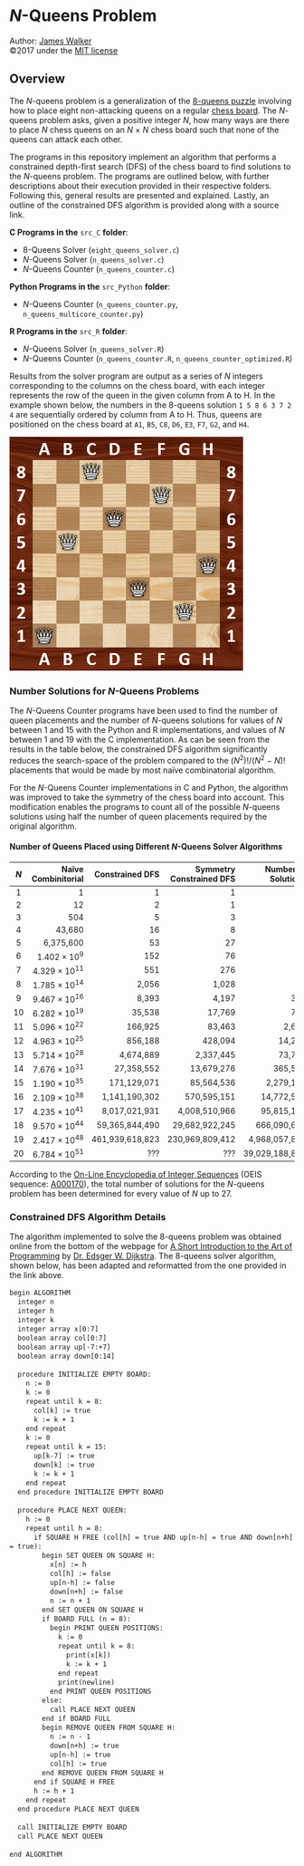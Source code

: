 # _N_-Queens Problem  
Author: [James Walker](http://github.com/JDSWalker)  
©2017 under the [MIT license]  

## Overview  
The _N_-queens problem is a generalization of the [8-queens puzzle] involving 
how to place eight non-attacking queens on a regular [chess board]. The 
_N_-queens problem asks, given a positive integer _N_, how many ways are there 
to place _N_ chess queens on an _N_ × _N_ chess board such that none of the 
queens can attack each other.  

The programs in this repository implement an algorithm that performs a 
constrained depth-first search (DFS) of the chess board to find solutions to 
the _N_-queens problem. The programs are outlined below, with further 
descriptions about their execution provided in their respective folders. 
Following this, general results are presented and explained. Lastly, an outline 
of the constrained DFS algorithm is provided along with a source link.  

**C Programs in the** `src_C` **folder**:  
- 8-Queens Solver (`eight_queens_solver.c`)  
- _N_-Queens Solver (`n_queens_solver.c`)  
- _N_-Queens Counter (`n_queens_counter.c`)  

**Python Programs in the** `src_Python` **folder**:  
- _N_-Queens Counter (`n_queens_counter.py`, `n_queens_multicore_counter.py`)  

**R Programs in the** `src_R` **folder**:  
- _N_-Queens Solver (`n_queens_solver.R`)  
- _N_-Queens Counter (`n_queens_counter.R`, `n_queens_counter_optimized.R`)  

Results from the solver program are output as a series of _N_ integers 
corresponding to the columns on the chess board, with each integer represents 
the row of the queen in the given column from A to H. In the example shown 
below, the numbers in the 8-queens solution `1 5 8 6 3 7 2 4` are sequentially 
ordered by column from A to H. Thus, queens are positioned on the chess board 
at `A1`, `B5`, `C8`, `D6`, `E3`, `F7`, `G2`, and `H4`.  

<img src="./img/8-Queens_Example.png" title="One Solution to the 8-Queens Problem" alt="8-Queens Solution Example" height="413" width="413"/>   
  
### Number Solutions for _N_-Queens Problems  
The _N_-Queens Counter programs have been used to find the number of queen 
placements and the number of _N_-queens solutions for values of _N_ between 1 
and 15 with the Python and R implementations, and values of _N_ between 1 and 
19 with the C implementation. As can be seen from the results in the table 
below, the constrained DFS algorithm significantly reduces the search-space of 
the problem compared to the (_N_<sup>2</sup>)!/(_N_<sup>2</sup> − _N_)! 
placements that would be made by most naïve combinatorial algorithm.  

For the _N_-Queens Counter implementations in C and Python, the algorithm was 
improved to take the symmetry of the chess board into account. This 
modification enables the programs to count all of the possible _N_-queens 
solutions using half the number of queen placements required by 
the original algorithm.  

#### Number of Queens Placed using Different _N_-Queens Solver Algorithms  
| _N_ | Naïve Combinitorial | Constrained DFS | Symmetry Constrained DFS | Number of Solutions |  
|:--:|------------------------:|----------------:|----------------:|---------------:|  
|  1 |                       1 |               1 |               1 |              1 |  
|  2 |                      12 |               2 |               1 |              0 |  
|  3 |                     504 |               5 |               3 |              0 |  
|  4 |                  43,680 |              16 |               8 |              2 |  
|  5 |               6,375,600 |              53 |              27 |             10 |  
|  6 |  1.402 × 10<sup>9</sup> |             152 |              76 |              4 |  
|  7 | 4.329 × 10<sup>11</sup> |             551 |             276 |             40 |  
|  8 | 1.785 × 10<sup>14</sup> |           2,056 |           1,028 |             92 |  
|  9 | 9.467 × 10<sup>16</sup> |           8,393 |           4,197 |            352 |  
| 10 | 6.282 × 10<sup>19</sup> |          35,538 |          17,769 |            724 |  
| 11 | 5.096 × 10<sup>22</sup> |         166,925 |          83,463 |          2,680 |  
| 12 | 4.963 × 10<sup>25</sup> |         856,188 |         428,094 |         14,200 |  
| 13 | 5.714 × 10<sup>28</sup> |       4,674,889 |       2,337,445 |         73,712 |  
| 14 | 7.676 × 10<sup>31</sup> |      27,358,552 |      13,679,276 |        365,596 |  
| 15 | 1.190 × 10<sup>35</sup> |     171,129,071 |      85,564,536 |      2,279,184 |  
| 16 | 2.109 × 10<sup>38</sup> |   1,141,190,302 |     570,595,151 |     14,772,512 |  
| 17 | 4.235 × 10<sup>41</sup> |   8,017,021,931 |   4,008,510,966 |     95,815,104 |  
| 18 | 9.570 × 10<sup>44</sup> |  59,365,844,490 |  29,682,922,245 |    666,090,624 |
| 19 | 2.417 × 10<sup>48</sup> | 461,939,618,823 | 230,969,809,412 |  4,968,057,848 |
| 20 | 6.784 × 10<sup>51</sup> |             ??? |             ??? | 39,029,188,884 |

According to the [On-Line Encyclopedia of Integer Sequences] \(OEIS sequence: 
[A000170]), the total number of solutions for the _N_-queens problem has been 
determined for every value of _N_ up to 27.  

### Constrained DFS Algorithm Details  
The algorithm implemented to solve the 8-queens problem was obtained online 
from the bottom of the webpage for 
[A Short Introduction to the Art of Programming] by [Dr. Edsger W. Dijkstra]. 
The 8-queens solver algorithm, shown below, has been adapted and reformatted 
from the one provided in the link above.  

```
begin ALGORITHM  
  integer n  
  integer h  
  integer k  
  integer array x[0:7]  
  boolean array col[0:7]  
  boolean array up[-7:+7]  
  boolean array down[0:14]  
  
  procedure INITIALIZE EMPTY BOARD:  
    n := 0  
    k := 0  
    repeat until k = 8:  
      col[k] := true  
      k := k + 1  
    end repeat  
    k := 0  
    repeat until k = 15:  
      up[k-7] := true  
      down[k] := true  
      k := k + 1  
    end repeat  
  end procedure INITIALIZE EMPTY BOARD

  procedure PLACE NEXT QUEEN:  
    h := 0  
    repeat until h = 8:  
      if SQUARE H FREE (col[h] = true AND up[n-h] = true AND down[n+h] = true):  
        begin SET QUEEN ON SQUARE H:  
          x[n] := h  
          col[h] := false  
          up[n-h] := false  
          down[n+h] := false  
          n := n + 1  
        end SET QUEEN ON SQUARE H  
        if BOARD FULL (n = 8):  
          begin PRINT QUEEN POSITIONS:  
            k := 0  
            repeat until k = 8:  
              print(x[k])  
              k := k + 1  
            end repeat  
            print(newline)  
          end PRINT QUEEN POSITIONS  
        else:  
          call PLACE NEXT QUEEN  
        end if BOARD FULL  
        begin REMOVE QUEEN FROM SQUARE H:  
          n := n - 1  
          down[n+h] := true  
          up[n-h] := true  
          col[h] := true  
        end REMOVE QUEEN FROM SQUARE H  
      end if SQUARE H FREE  
      h := h + 1  
    end repeat  
  end procedure PLACE NEXT QUEEN  
  
  call INITIALIZE EMPTY BOARD
  call PLACE NEXT QUEEN  
  
end ALGORITHM  
```

[MIT license]: http://www.opensource.org/licenses/mit-license.php  
[8-queens puzzle]: http://wikipedia.org/wiki/Eight_queens_puzzle  
[chess board]: http://wikipedia.org/wiki/Chessboard  
[On-Line Encyclopedia of Integer Sequences]: http://oeis.org  
[A000170]: http://oeis.org/A000170  
[A Short Introduction to the Art of Programming]: http://www.cs.utexas.edu/users/EWD/transcriptions/EWD03xx/EWD316.9.html  
[Dr. Edsger W. Dijkstra]: http://wikipedia.org/wiki/Edsger_W._Dijkstra  
